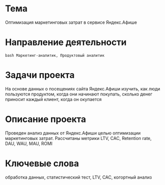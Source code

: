 # Тема
Оптимизация маркетинговых затрат в сервисе Яндекс.Афише

# Направление деятельности
`` bash
Маркетинг-аналитик, Продуктовый аналитик
``

# Задачи проекта
На основе данных о посещениях сайта Яндекс.Афиши изучить, как люди пользуются продуктом, когда они начинают покупать, сколько денег приносит каждый клиент, когда он окупается

# Описание проекта
Проведен анализ данных от Яндекс.Афиши целью оптимизации маркетинговых затрат.
Рассчитаны метрики LTV, CAC, Retention rate, DAU, WAU, MAU, ROMI

# Ключевые слова
обработка данных, статистический тест, LTV, CAC, когортный анализ
